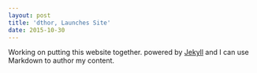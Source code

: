```yaml
---
layout: post
title: 'dthor, Launches Site'
date: 2015-10-30
---
```


Working on putting this website together. 
powered by [Jekyll](http://jekyllrb.com) and I can use Markdown to author my content. 
